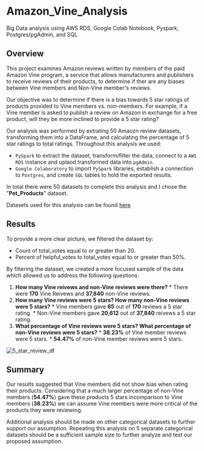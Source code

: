 # Amazon_Vine_Analysis
Big Data analysis using AWS RDS, Google Colab Notebook, Pyspark, Postgres/pgAdmin, and SQL

## Overview
This project examines Amazon reviews written by members of the paid Amazon Vine program, a service that allows manufacturers and publishers to receive reviews of their products, to determine if ther are any biases between Vine members and Non-Vine member's reviews.

Our objective was to determine if there is a bias towards 5 star ratings of products provided to Vine members vs. non-members. For example, if a Vine member is asked to publish a review on Amazon in exchange for a free product, will they be more inclined to provide a 5 star rating?

Our analysis was performed by extrating 50 Amaozn review datasets, transforming them into a DataFrame, and calculating the percentage of 5 star ratings to total ratings. Throughout this analysis we used:
  * `PySpark` to extract the dataset, transform/filter the data, connect to a `AWS RDS` instance and uplaod transformed data into `pgAdmin`.
  * `Google Colaboratory` to import `PySpark` libraries, establish a connection to `Postgres`, and create `SQL` tables to hold the exported results.

In total there were 50 datasets to complete this analysis and I chose the "**Pet_Products**" dataset.

Datasets used for this analysis can be found [here](https://s3.amazonaws.com/amazon-reviews-pds/tsv/index.txt)

## Results
To provide a more clear picture, we filtered the dataset by:
  * Count of total_votes equal to or greater than 20.
  * Percent of helpful_votes to total_votes equal to or greater than 50%.

By filtering the dataset, we created a more focused sample of the data which allowed us to address the following questions:
  1. **How many Vine reivews and non-Vine reviews were there?**
    * There were **170** Vine Reivews and **37,840** non-Vine reviews. 
  2. **How many Vine reviews were 5 stars? How many non-Vine reviews were 5 stars?**
    * Vine members gave **65** out of **170** reviews a 5 star rating.
    * Non-Vine members gave **20,612** out of **37,840** reivews a 5 star rating.
  3. **What percentage of Vine reviews were 5 stars? What percentage of non-Vine reviews were 5 stars?**
    * **38.23%** of Vine member reviews were 5 stars.
    * **54.47%** of non-Vine member reviews were 5 stars.

![5_star_review_df](https://user-images.githubusercontent.com/107579508/194135195-5e2dc0a0-e770-4497-a032-a6fcc5335d9c.png)

## Summary

Our results suggested that Vine members did not show bias when rating their products. Considering that a much larger percentage of non-Vine members (**54.47%**) gave these products 5 stars incomparison to Vine members (**38.23%**) we can assume Vine members were more critical of the products they were reviewing.

Additional analysis should be made on other categorical datasets to further support our assumption. Repeating this analysis on 5 separate categorical datasets should be a sufficient sample size to further analyze and test our proposed assumption. 